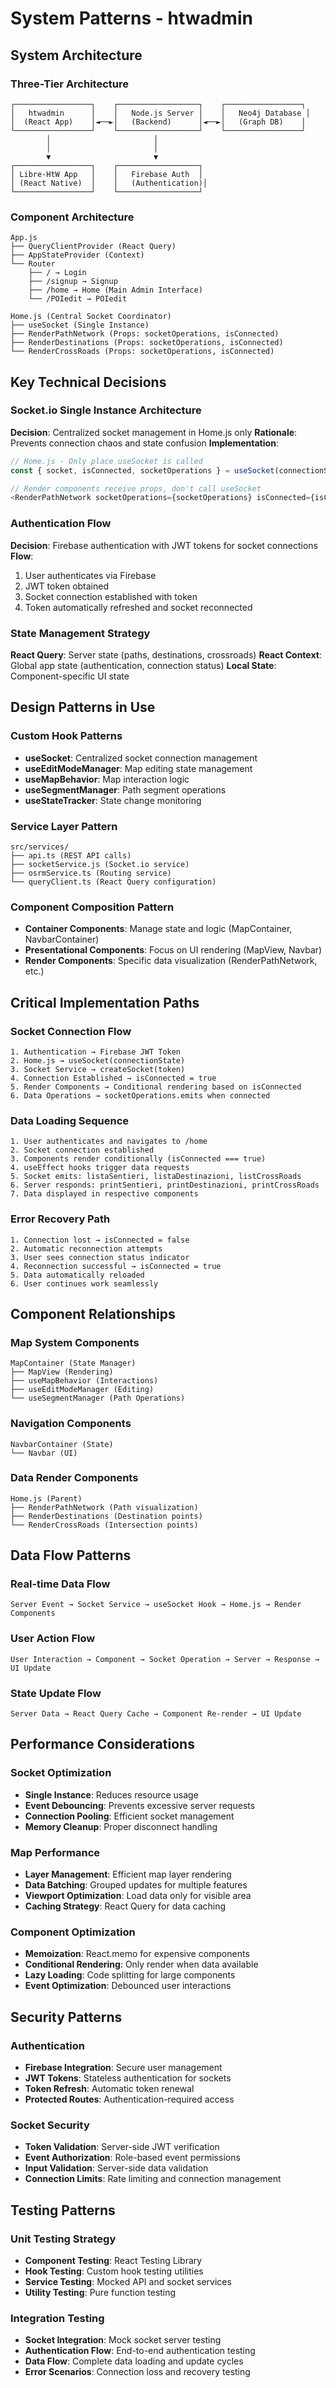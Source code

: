 # System Patterns - htwadmin

## System Architecture

### Three-Tier Architecture
```
┌─────────────────┐    ┌──────────────────┐    ┌─────────────────┐
│   htwadmin      │    │   Node.js Server │    │   Neo4j Database │
│  (React App)    │◄──►│   (Backend)      │◄──►│   (Graph DB)    │
└─────────────────┘    └──────────────────┘    └─────────────────┘
        │                       │
        │                       │
        ▼                       ▼
┌─────────────────┐    ┌──────────────────┐
│ Libre-HtW App   │    │   Firebase Auth  │
│ (React Native)  │    │   (Authentication)│
└─────────────────┘    └──────────────────┘
```

### Component Architecture
```
App.js
├── QueryClientProvider (React Query)
├── AppStateProvider (Context)
└── Router
    ├── / → Login
    ├── /signup → Signup
    ├── /home → Home (Main Admin Interface)
    └── /POIedit → POIedit

Home.js (Central Socket Coordinator)
├── useSocket (Single Instance)
├── RenderPathNetwork (Props: socketOperations, isConnected)
├── RenderDestinations (Props: socketOperations, isConnected)
└── RenderCrossRoads (Props: socketOperations, isConnected)
```

## Key Technical Decisions

### Socket.io Single Instance Architecture
**Decision**: Centralized socket management in Home.js only
**Rationale**: Prevents connection chaos and state confusion
**Implementation**:
```javascript
// Home.js - Only place useSocket is called
const { socket, isConnected, socketOperations } = useSocket(connectionState);

// Render components receive props, don't call useSocket
<RenderPathNetwork socketOperations={socketOperations} isConnected={isConnected} />
```

### Authentication Flow
**Decision**: Firebase authentication with JWT tokens for socket connections
**Flow**:
1. User authenticates via Firebase
2. JWT token obtained
3. Socket connection established with token
4. Token automatically refreshed and socket reconnected

### State Management Strategy
**React Query**: Server state (paths, destinations, crossroads)
**React Context**: Global app state (authentication, connection status)
**Local State**: Component-specific UI state

## Design Patterns in Use

### Custom Hook Patterns
- **useSocket**: Centralized socket connection management
- **useEditModeManager**: Map editing state management
- **useMapBehavior**: Map interaction logic
- **useSegmentManager**: Path segment operations
- **useStateTracker**: State change monitoring

### Service Layer Pattern
```
src/services/
├── api.ts (REST API calls)
├── socketService.js (Socket.io service)
├── osrmService.ts (Routing service)
└── queryClient.ts (React Query configuration)
```

### Component Composition Pattern
- **Container Components**: Manage state and logic (MapContainer, NavbarContainer)
- **Presentational Components**: Focus on UI rendering (MapView, Navbar)
- **Render Components**: Specific data visualization (RenderPathNetwork, etc.)

## Critical Implementation Paths

### Socket Connection Flow
```
1. Authentication → Firebase JWT Token
2. Home.js → useSocket(connectionState)
3. Socket Service → createSocket(token)
4. Connection Established → isConnected = true
5. Render Components → Conditional rendering based on isConnected
6. Data Operations → socketOperations.emits when connected
```

### Data Loading Sequence
```
1. User authenticates and navigates to /home
2. Socket connection established
3. Components render conditionally (isConnected === true)
4. useEffect hooks trigger data requests
5. Socket emits: listaSentieri, listaDestinazioni, listCrossRoads
6. Server responds: printSentieri, printDestinazioni, printCrossRoads
7. Data displayed in respective components
```

### Error Recovery Path
```
1. Connection lost → isConnected = false
2. Automatic reconnection attempts
3. User sees connection status indicator
4. Reconnection successful → isConnected = true
5. Data automatically reloaded
6. User continues work seamlessly
```

## Component Relationships

### Map System Components
```
MapContainer (State Manager)
├── MapView (Rendering)
├── useMapBehavior (Interactions)
├── useEditModeManager (Editing)
└── useSegmentManager (Path Operations)
```

### Navigation Components
```
NavbarContainer (State)
└── Navbar (UI)
```

### Data Render Components
```
Home.js (Parent)
├── RenderPathNetwork (Path visualization)
├── RenderDestinations (Destination points)
└── RenderCrossRoads (Intersection points)
```

## Data Flow Patterns

### Real-time Data Flow
```
Server Event → Socket Service → useSocket Hook → Home.js → Render Components
```

### User Action Flow
```
User Interaction → Component → Socket Operation → Server → Response → UI Update
```

### State Update Flow
```
Server Data → React Query Cache → Component Re-render → UI Update
```

## Performance Considerations

### Socket Optimization
- **Single Instance**: Reduces resource usage
- **Event Debouncing**: Prevents excessive server requests
- **Connection Pooling**: Efficient socket management
- **Memory Cleanup**: Proper disconnect handling

### Map Performance
- **Layer Management**: Efficient map layer rendering
- **Data Batching**: Grouped updates for multiple features
- **Viewport Optimization**: Load data only for visible area
- **Caching Strategy**: React Query for data caching

### Component Optimization
- **Memoization**: React.memo for expensive components
- **Conditional Rendering**: Only render when data available
- **Lazy Loading**: Code splitting for large components
- **Event Optimization**: Debounced user interactions

## Security Patterns

### Authentication
- **Firebase Integration**: Secure user management
- **JWT Tokens**: Stateless authentication for sockets
- **Token Refresh**: Automatic token renewal
- **Protected Routes**: Authentication-required access

### Socket Security
- **Token Validation**: Server-side JWT verification
- **Event Authorization**: Role-based event permissions
- **Input Validation**: Server-side data validation
- **Connection Limits**: Rate limiting and connection management

## Testing Patterns

### Unit Testing Strategy
- **Component Testing**: React Testing Library
- **Hook Testing**: Custom hook testing utilities
- **Service Testing**: Mocked API and socket services
- **Utility Testing**: Pure function testing

### Integration Testing
- **Socket Integration**: Mock socket server testing
- **Authentication Flow**: End-to-end authentication testing
- **Data Flow**: Complete data loading and update cycles
- **Error Scenarios**: Connection loss and recovery testing
